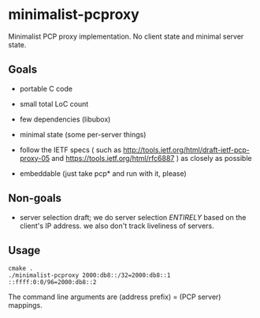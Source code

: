 minimalist-pcproxy
==================

Minimalist PCP proxy implementation. No client state and minimal server state.

Goals
-----

- portable C code

- small total LoC count 

- few dependencies (libubox)

- minimal state (some per-server things)

- follow the IETF specs ( such as
  http://tools.ietf.org/html/draft-ietf-pcp-proxy-05 and
  https://tools.ietf.org/html/rfc6887 ) as closely as possible

- embeddable (just take pcp* and run with it, please)

Non-goals
---------

- server selection draft; we do server selection *ENTIRELY* based on the
  client's IP address. we also don't track liveliness of servers.

Usage
-----

	cmake .
	./minimalist-pcproxy 2000:db8::/32=2000:db8::1 ::ffff:0:0/96=2000:db8::2

The command line arguments are (address prefix) = (PCP server) mappings.

